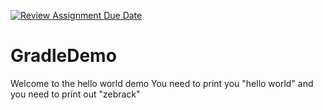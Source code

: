 [![Review Assignment Due Date](https://classroom.github.com/assets/deadline-readme-button-22041afd0340ce965d47ae6ef1cefeee28c7c493a6346c4f15d667ab976d596c.svg)](https://classroom.github.com/a/S10CwP5p)
# GradleDemo

Welcome to the hello world demo
You need to print you "hello world"
and you need to print out "zebrack"